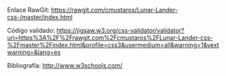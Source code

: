 Enlace RawGit: https://rawgit.com/cmustaros/Lunar-Lander-css-/master/index.html

Código validado: https://jigsaw.w3.org/css-validator/validator?uri=https%3A%2F%2Frawgit.com%2Fcmustaros%2FLunar-Lander-css-%2Fmaster%2Findex.html&profile=css3&usermedium=all&warning=1&vextwarning=&lang=es


Bibliografía: http://www.w3schools.com/
